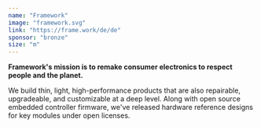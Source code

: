 ```yaml
---
name: "Framework"
image: "framework.svg"
link: "https://frame.work/de/de"
sponsor: "bronze"
size: "m"
---
```


**Framework's mission is to remake consumer electronics to respect people and the planet.**

We build thin, light, high-performance products that are also repairable, upgradeable, and customizable at a deep level. Along with open source embedded controller firmware, we've released hardware reference designs for key modules under open licenses.
